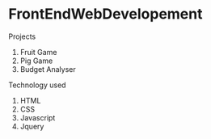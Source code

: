 # FrontEndWebDevelopement
Projects
1. Fruit Game
2. Pig Game
2. Budget Analyser


Technology used 
1. HTML
2. CSS
3. Javascript
4. Jquery
